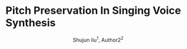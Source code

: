 # Pitch Preservation In Singing Voice Synthesis
<center> Shujun liu<sup>1</sup>, Author2<sup>2</sup> </center>
